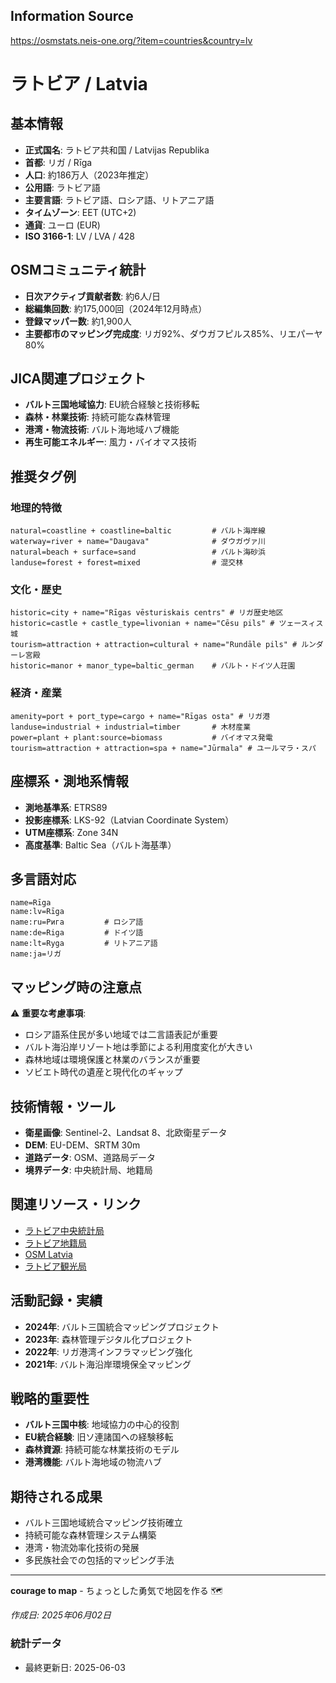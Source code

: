 ## Information Source
https://osmstats.neis-one.org/?item=countries&country=lv

# ラトビア / Latvia

## 基本情報

- **正式国名**: ラトビア共和国 / Latvijas Republika
- **首都**: リガ / Rīga
- **人口**: 約186万人（2023年推定）
- **公用語**: ラトビア語
- **主要言語**: ラトビア語、ロシア語、リトアニア語
- **タイムゾーン**: EET (UTC+2)
- **通貨**: ユーロ (EUR)
- **ISO 3166-1**: LV / LVA / 428

## OSMコミュニティ統計

- **日次アクティブ貢献者数**: 約6人/日
- **総編集回数**: 約175,000回（2024年12月時点）
- **登録マッパー数**: 約1,900人
- **主要都市のマッピング完成度**: リガ92%、ダウガフピルス85%、リエパーヤ80%

## JICA関連プロジェクト

- **バルト三国地域協力**: EU統合経験と技術移転
- **森林・林業技術**: 持続可能な森林管理
- **港湾・物流技術**: バルト海地域ハブ機能
- **再生可能エネルギー**: 風力・バイオマス技術

## 推奨タグ例

### 地理的特徴
```
natural=coastline + coastline=baltic         # バルト海岸線
waterway=river + name="Daugava"              # ダウガヴァ川
natural=beach + surface=sand                 # バルト海砂浜
landuse=forest + forest=mixed                # 混交林
```

### 文化・歴史
```
historic=city + name="Rīgas vēsturiskais centrs" # リガ歴史地区
historic=castle + castle_type=livonian + name="Cēsu pils" # ツェースィス城
tourism=attraction + attraction=cultural + name="Rundāle pils" # ルンダーレ宮殿
historic=manor + manor_type=baltic_german    # バルト・ドイツ人荘園
```

### 経済・産業
```
amenity=port + port_type=cargo + name="Rīgas osta" # リガ港
landuse=industrial + industrial=timber       # 木材産業
power=plant + plant:source=biomass           # バイオマス発電
tourism=attraction + attraction=spa + name="Jūrmala" # ユールマラ・スパ
```

## 座標系・測地系情報

- **測地基準系**: ETRS89
- **投影座標系**: LKS-92（Latvian Coordinate System）
- **UTM座標系**: Zone 34N
- **高度基準**: Baltic Sea（バルト海基準）

## 多言語対応

```
name=Rīga
name:lv=Rīga
name:ru=Рига         # ロシア語
name:de=Riga         # ドイツ語
name:lt=Ryga         # リトアニア語
name:ja=リガ
```

## マッピング時の注意点

⚠️ **重要な考慮事項**:
- ロシア語系住民が多い地域では二言語表記が重要
- バルト海沿岸リゾート地は季節による利用度変化が大きい
- 森林地域は環境保護と林業のバランスが重要
- ソビエト時代の遺産と現代化のギャップ

## 技術情報・ツール

- **衛星画像**: Sentinel-2、Landsat 8、北欧衛星データ
- **DEM**: EU-DEM、SRTM 30m
- **道路データ**: OSM、道路局データ
- **境界データ**: 中央統計局、地籍局

## 関連リソース・リンク

- [ラトビア中央統計局](https://www.csb.gov.lv/)
- [ラトビア地籍局](https://www.kadastrs.lv/)
- [OSM Latvia](https://www.openstreetmap.org/relation/72594)
- [ラトビア観光局](https://www.latvia.travel/)

## 活動記録・実績

- **2024年**: バルト三国統合マッピングプロジェクト
- **2023年**: 森林管理デジタル化プロジェクト
- **2022年**: リガ港湾インフラマッピング強化
- **2021年**: バルト海沿岸環境保全マッピング

## 戦略的重要性

- **バルト三国中核**: 地域協力の中心的役割
- **EU統合経験**: 旧ソ連諸国への経験移転
- **森林資源**: 持続可能な林業技術のモデル
- **港湾機能**: バルト海地域の物流ハブ

## 期待される成果

- バルト三国地域統合マッピング技術確立
- 持続可能な森林管理システム構築
- 港湾・物流効率化技術の発展
- 多民族社会での包括的マッピング手法

---

**courage to map** - ちょっとした勇気で地図を作る 🗺️

*作成日: 2025年06月02日*

### 統計データ
- 最終更新日: 2025-06-03
